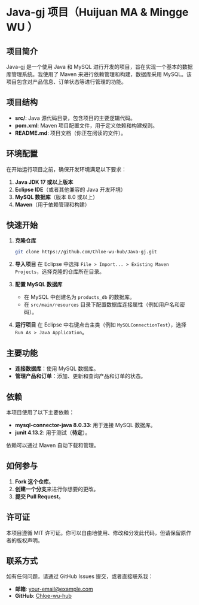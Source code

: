 # Java-gj 项目（Huijuan MA & Mingge WU ）

## 项目简介

Java-gj 是一个使用 Java 和 MySQL 进行开发的项目，旨在实现一个基本的数据库管理系统。我使用了 Maven 来进行依赖管理和构建，数据库采用 MySQL。该项目包含对产品信息、订单状态等进行管理的功能。

## 项目结构

- **src/**: Java 源代码目录，包含项目的主要逻辑代码。
- **pom.xml**: Maven 项目配置文件，用于定义依赖和构建规则。
- **README.md**: 项目文档（你正在阅读的文件）。

## 环境配置

在开始运行项目之前，确保开发环境满足以下要求：

1. **Java JDK 17 或以上版本**
2. **Eclipse IDE**（或者其他兼容的 Java 开发环境）
3. **MySQL 数据库**（版本 8.0 或以上）
4. **Maven**（用于依赖管理和构建）

## 快速开始

1. **克隆仓库**
   ```sh
   git clone https://github.com/Chloe-wu-hub/Java-gj.git
   ```

2. **导入项目**
   在 Eclipse 中选择 `File > Import... > Existing Maven Projects`，选择克隆的仓库所在目录。

3. **配置 MySQL 数据库**
   - 在 MySQL 中创建名为 `products_db` 的数据库。
   - 在 `src/main/resources` 目录下配置数据库连接属性（例如用户名和密码）。

4. **运行项目**
   在 Eclipse 中右键点击主类（例如 `MySQLConnectionTest`），选择 `Run As > Java Application`。

## 主要功能

- **连接数据库**：使用 MySQL 数据库。
- **管理产品和订单**：添加、更新和查询产品和订单的状态。

## 依赖

本项目使用了以下主要依赖：

- **mysql-connector-java 8.0.33**: 用于连接 MySQL 数据库。
- **junit 4.13.2**: 用于测试（**待定**）。

依赖可以通过 Maven 自动下载和管理。

## 如何参与
1. **Fork 这个仓库**。
2. **创建一个分支**来进行你想要的更改。
3. **提交 Pull Request**。

## 许可证

本项目遵循 MIT 许可证。你可以自由地使用、修改和分发此代码，但请保留原作者的版权声明。

## 联系方式

如有任何问题，请通过 GitHub Issues 提交，或者直接联系我：

- **邮箱**: your-email@example.com
- **GitHub**: [Chloe-wu-hub](https://github.com/Chloe-wu-hub)

